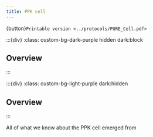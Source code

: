 ```yaml
---
title: PPK cell
---
```


{button}`Printable version <../protocols/PURE_Cell.pdf>`


:::{div}
:class: custom-bg-dark-purple hidden dark:block
## Overview

:::

:::{div}
:class: custom-bg-light-purple dark:hidden
## Overview
:::


All of what we know about the PPK cell emerged from [](https://doi.org/10.63765/djnv7772)





